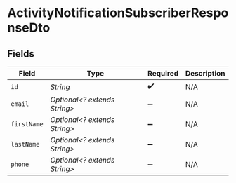 # ActivityNotificationSubscriberResponseDto


## Fields

| Field                        | Type                         | Required                     | Description                  |
| ---------------------------- | ---------------------------- | ---------------------------- | ---------------------------- |
| `id`                         | *String*                     | :heavy_check_mark:           | N/A                          |
| `email`                      | *Optional<? extends String>* | :heavy_minus_sign:           | N/A                          |
| `firstName`                  | *Optional<? extends String>* | :heavy_minus_sign:           | N/A                          |
| `lastName`                   | *Optional<? extends String>* | :heavy_minus_sign:           | N/A                          |
| `phone`                      | *Optional<? extends String>* | :heavy_minus_sign:           | N/A                          |
